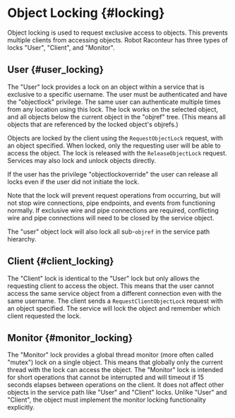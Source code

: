 # Object Locking {#locking}

Object locking is used to request exclusive access to objects. This prevents multiple clients from accessing objects. Robot Raconteur has three types of locks "User", "Client", and "Monitor".

## User {#user_locking}

The "User" lock provides a lock on an object within a service that is exclusive to a specific username.  The user must be authenticated and have the "objectlock" privilege.  The same user can authenticate multiple times from any location using this lock.  The lock works on the selected object, and all objects below the current object in the "objref" tree. (This means all objects that are referenced by the locked object's objrefs.)

Objects are locked by the client using the `RequestObjectLock` request, with an object specified. When locked, only the requesting user will be able to access the object. The lock is released with the `ReleaseObjectLock` request. Services may also lock and unlock objects directly.

If the user has the privilege "objectlockoverride" the user can release all locks even if the user did not initiate the lock.

Note that the lock will prevent request operations from occurring, but will not stop wire connections, pipe endpoints, and events from functioning normally.  If exclusive wire and pipe connections are required, conflicting wire and pipe connections will need to be closed by the service object.

The "user" object lock will also lock all sub-`objref` in the service path hierarchy.

## Client {#client_locking}

The "Client" lock is identical to the "User" lock but only allows the requesting client to access the object.  This means that the user cannot access the same service object from a different connection even with the same username. The client sends a `RequestClientObjectLock` request with an object specified. The service will lock the object and remember which client requested the lock.

## Monitor {#monitor_locking}

The "Monitor" lock provides a global thread monitor (more often called "mutex") lock on a single object.  This means that globally only the current thread with the lock can access the object.  The "Monitor" lock is intended for short operations that cannot be interrupted and will timeout if 15 seconds elapses between operations on the client.  It does not affect other objects in the service path like "User" and "Client" locks.  Unlike "User" and "Client", the object must implement the monitor locking functionality explicitly.
